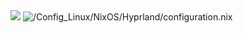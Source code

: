 
<img src="https://github-readme-stats.vercel.app/api/top-langs/?username=AKYlU&layout=compact&hide_border=true&title_color=ff91a8&text_color=c9d1d9&bg_color=0d1117" />
    </
  <a href="https://github.com/AKYlU/Config_Linux/blob/main/NixOS/Hyprland/configuration.nix">
    <img src="https://img.shields.io/badge/%2FConfig_Linux%2FNixOS%2FHyprland%2Fconfiguration.nix-339AF0?style=for-the-badge&logo=github&logoColor=white" alt="/Config_Linux/NixOS/Hyprland/configuration.nix">
  </a>

